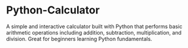 # Python-Calculator
A simple and interactive calculator built with Python that performs basic arithmetic operations including addition, subtraction, multiplication, and division. Great for beginners learning Python fundamentals.
